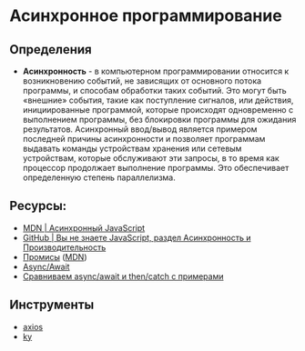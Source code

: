 # Асинхронное программирование

## Определения

- **Асинхронность** - в компьютерном программировании относится к возникновению событий, не зависящих от основного потока программы, и способам обработки таких событий. Это могут быть «внешние» события, такие как поступление сигналов, или действия, инициированные программой, которые происходят одновременно с выполнением программы, без блокировки программы для ожидания результатов. Асинхронный ввод/вывод является примером последней причины асинхронности и позволяет программам выдавать команды устройствам хранения или сетевым устройствам, которые обслуживают эти запросы, в то время как процессор продолжает выполнение программы. Это обеспечивает определенную степень параллелизма.

## Ресурсы:

- [MDN | Асинхронный JavaScript](https://developer.mozilla.org/ru/docs/Learn/JavaScript/Asynchronous)
- [GitHub | Вы не знаете JavaScript, раздел Асинхронность и Производительность](https://github.com/azat-io/you-dont-know-js-ru/blob/master/async%20%26%20performance/README.md)
- [Промисы](https://learn.javascript.ru/promise) ([MDN](https://developer.mozilla.org/ru/docs/Web/JavaScript/Reference/Global_Objects/Promise))
- [Async/Await](https://learn.javascript.ru/async-await)
- [Сравниваем async/await и then/catch с примерами](https://habr.com/ru/company/skillbox/blog/651781/)

## Инструменты

- [axios](https://github.com/axios/axios)
- [ky](https://github.com/sindresorhus/ky)
